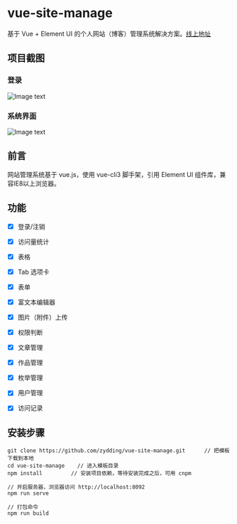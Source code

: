 # vue-site-manage
基于 Vue + Element UI 的个人网站（博客）管理系统解决方案。[线上地址](https://zekeup.com/site/login)

## 项目截图
### 登录

![Image text](https://zekeup.com/img/show_login.png)

### 系统界面

![Image text](https://zekeup.com/img/show_home.png)

## 前言

网站管理系统基于 vue.js，使用 vue-cli3 脚手架，引用 Element UI 组件库，兼容IE8以上浏览器。

## 功能

-   [x] 登录/注销
-   [x] 访问量统计
-   [x] 表格
-   [x] Tab 选项卡
-   [x] 表单
-   [x] 富文本编辑器
-   [x] 图片（附件）上传
-   [x] 权限判断
-   [x] 文章管理
-   [x] 作品管理
-   [x] 枚举管理
-   [x] 用户管理
-   [x] 访问记录


## 安装步骤

```
git clone https://github.com/zydding/vue-site-manage.git      // 把模板下载到本地
cd vue-site-manage    // 进入模板目录
npm install         // 安装项目依赖，等待安装完成之后，可用 cnpm

// 开启服务器，浏览器访问 http://localhost:8092
npm run serve

// 打包命令
npm run build
```
